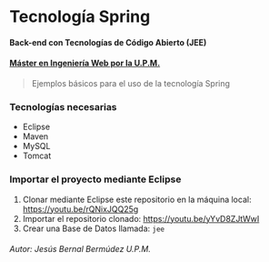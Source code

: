 # Tecnología Spring
#### Back-end con Tecnologías de Código Abierto (JEE)
#### [Máster en Ingeniería Web por la U.P.M.](http://miw.etsisi.upm.es)

> Ejemplos básicos para el uso de la tecnología Spring

### Tecnologías necesarias
* Eclipse
* Maven
* MySQL
* Tomcat

### Importar el proyecto mediante Eclipse
1. Clonar mediante Eclipse este repositorio en la máquina local: https://youtu.be/rQNixJQQ25g
1. Importar el repositorio clonado: https://youtu.be/yYvD8ZJtWwI
1. Crear una Base de Datos llamada: `jee`

###### Autor: Jesús Bernal Bermúdez U.P.M.

